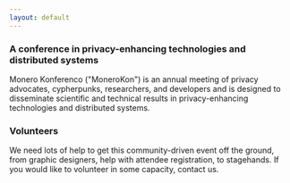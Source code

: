 ```yaml
---
layout: default
---
```


### A conference in privacy-enhancing technologies and distributed systems
Monero Konferenco ("MoneroKon") is an annual meeting of privacy advocates, cypherpunks, researchers, and developers and is designed to disseminate scientific and technical results in privacy-enhancing technologies and distributed systems.

### Volunteers

We need lots of help to get this community-driven event off the ground, from graphic designers, help with attendee registration, to stagehands. If you would like to volunteer in some capacity, contact us.
